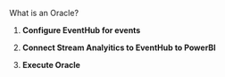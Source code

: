 What is an Oracle?

1. **Configure EventHub for events**

2. **Connect Stream Analyitics to EventHub to PowerBI**

3. **Execute Oracle**

